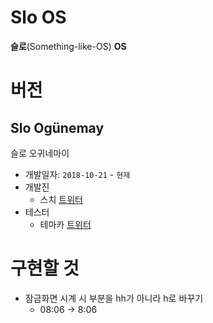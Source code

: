 Slo OS
======
**슬로**(Something-like-OS) **OS**

# 버전
## Slo Ogünemay
슬로 오귀네마이
* 개발일자: `2018-10-21` - `현재`
* 개발진
  * 스치 [트위터](https://twitter.com/YtScratch)
* 테스터
  * 테마카 [트위터](https://twitter.com/Temaca333)

# 구현할 것
* 잠금화면 시계 시 부분을 hh가 아니라 h로 바꾸기
  * 08:06 -> 8:06
